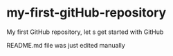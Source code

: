 # my-first-gitHub-repository
My first  GitHub repository, let s get started with GitHub

README.md file was just edited manually
